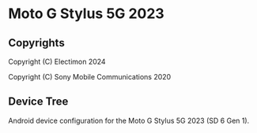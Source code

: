 Moto G Stylus 5G 2023
============

## Copyrights
Copyright (C) Electimon 2024

Copyright (C) Sony Mobile Communications 2020

## Device Tree

Android device configuration for the Moto G Stylus 5G 2023 (SD 6 Gen 1).
